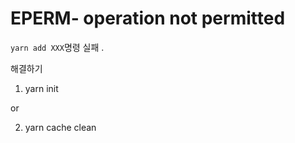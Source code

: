 # EPERM- operation not permitted

`yarn add XXX`명령 실패 .

해결하기

1. yarn init

or

2. yarn cache clean